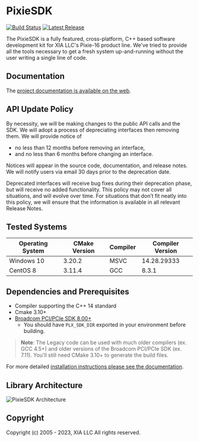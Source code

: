 # PixieSDK

[![Build Status](https://github.com/xiallc/pixie_sdk/actions/workflows/cmake.yml/badge.svg)](https://github.com/xiallc/pixie_sdk/actions)
[![Latest Release](https://img.shields.io/github/v/release/xiallc/pixie_sdk)](https://github.com/xiallc/pixie_sdk/releases/latest)

The PixieSDK is a fully featured, cross-platform, C++ based software development kit for XIA LLC's
Pixie-16 product line. We've tried to provide all the tools necessary to get a fresh system
up-and-running without the user writing a single line of code.

## Documentation

The [project documentation is available on the web](https://docs.pixie16.xia.com).

## API Update Policy

By necessity, we will be making changes to the public API calls and the SDK. We will adopt a process
of depreciating interfaces then removing them. We will provide notice of

* no less than 12 months before removing an interface,
* and no less than 6 months before changing an interface.

Notices will appear in the source code, documentation, and release notes. We will notify users via
email 30 days prior to the deprecation date.

Deprecated interfaces will receive bug fixes during their deprecation phase, but will receive no
added functionality. This policy may not cover all situations, and will evolve over time. For
situations that don’t fit neatly into this policy, we will ensure that the information is available
in all relevant Release Notes.

## Tested Systems

| Operating System | CMake Version | Compiler | Compiler Version |
|------------------|---------------|----------|------------------|
| Windows 10       | 3.20.2        | MSVC     | 14.28.29333      |
| CentOS 8         | 3.11.4        | GCC      | 8.3.1            |

## Dependencies and Prerequisites

* Compiler supporting the C++ 14 standard
* Cmake 3.10+
* [Broadcom PCI/PCIe SDK 8.00+](https://github.com/xiallc/broadcom_pci_pcie_sdk)
    * You should have `PLX_SDK_DIR` exported in your environment before building.

> **Note**: The Legacy code can be used with much older compilers (ex. GCC 4.5+) and older versions
> of the Broadcom PCI/PCIe SDK (ex. 7.11). You'll still need CMake 3.10+ to generate the build
> files.

For more detailed 
[installation instructions please see the documentation](https://docs.pixie16.xia.com/user/installation/index.html).

## Library Architecture

![PixieSDK Architecture](https://docs.pixie16.xia.com/pixiesdk-library-architecture.png "PixieSDK Architecture")

## Copyright

Copyright (c) 2005 - 2023, XIA LLC All rights reserved.